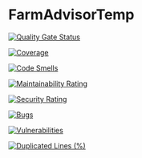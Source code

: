 # FarmAdvisorTemp
[![Quality Gate Status](https://sonarcloud.io/api/project_badges/measure?project=ManassehV2_FarmAdvisorAPI-G1&metric=alert_status)](https://sonarcloud.io/summary/new_code?id=ManassehV2_FarmAdvisorAPI-G1)

[![Coverage](https://sonarcloud.io/api/project_badges/measure?project=ManassehV2_FarmAdvisorAPI-G1&metric=coverage)](https://sonarcloud.io/summary/new_code?id=ManassehV2_FarmAdvisorAPI-G1)

[![Code Smells](https://sonarcloud.io/api/project_badges/measure?project=ManassehV2_FarmAdvisorAPI-G1&metric=code_smells)](https://sonarcloud.io/summary/new_code?id=ManassehV2_FarmAdvisorAPI-G1)

[![Maintainability Rating](https://sonarcloud.io/api/project_badges/measure?project=ManassehV2_FarmAdvisorAPI-G1&metric=sqale_rating)](https://sonarcloud.io/summary/new_code?id=ManassehV2_FarmAdvisorAPI-G1)

[![Security Rating](https://sonarcloud.io/api/project_badges/measure?project=ManassehV2_FarmAdvisorAPI-G1&metric=security_rating)](https://sonarcloud.io/summary/new_code?id=ManassehV2_FarmAdvisorAPI-G1)

[![Bugs](https://sonarcloud.io/api/project_badges/measure?project=ManassehV2_FarmAdvisorAPI-G1&metric=bugs)](https://sonarcloud.io/summary/new_code?id=ManassehV2_FarmAdvisorAPI-G1)

[![Vulnerabilities](https://sonarcloud.io/api/project_badges/measure?project=ManassehV2_FarmAdvisorAPI-G1&metric=vulnerabilities)](https://sonarcloud.io/summary/new_code?id=ManassehV2_FarmAdvisorAPI-G1)

[![Duplicated Lines (%)](https://sonarcloud.io/api/project_badges/measure?project=ManassehV2_FarmAdvisorAPI-G1&metric=duplicated_lines_density)](https://sonarcloud.io/summary/new_code?id=ManassehV2_FarmAdvisorAPI-G1)
